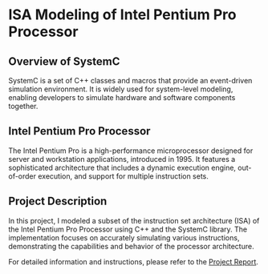 # ISA Modeling of Intel Pentium Pro Processor

## Overview of SystemC
SystemC is a set of C++ classes and macros that provide an event-driven simulation environment. It is widely used for system-level modeling, enabling developers to simulate hardware and software components together.

## Intel Pentium Pro Processor
The Intel Pentium Pro is a high-performance microprocessor designed for server and workstation applications, introduced in 1995. It features a sophisticated architecture that includes a dynamic execution engine, out-of-order execution, and support for multiple instruction sets.

## Project Description
In this project, I modeled a subset of the instruction set architecture (ISA) of the Intel Pentium Pro Processor using C++ and the SystemC library. The implementation focuses on accurately simulating various instructions, demonstrating the capabilities and behavior of the processor architecture.

For detailed information and instructions, please refer to the [Project Report](Pentium_Pro_SystemC_Implemantation_Guid.pdf).

